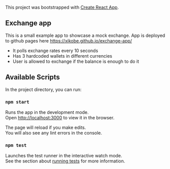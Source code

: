 This project was bootstrapped with [Create React App](https://github.com/facebook/create-react-app).

## Exchange app
This is a small example app to showcase a mock exchange. App is deployed to github pages here https://xikobe.github.io/exchange-app/

- It polls exchange rates every 10 seconds
- Has 3 hardcoded wallets in different currencies
- User is allowed to exchange if the balance is enough to do it

## Available Scripts

In the project directory, you can run:

### `npm start`

Runs the app in the development mode.<br />
Open [http://localhost:3000](http://localhost:3000) to view it in the browser.

The page will reload if you make edits.<br />
You will also see any lint errors in the console.

### `npm test`

Launches the test runner in the interactive watch mode.<br />
See the section about [running tests](https://facebook.github.io/create-react-app/docs/running-tests) for more information.
